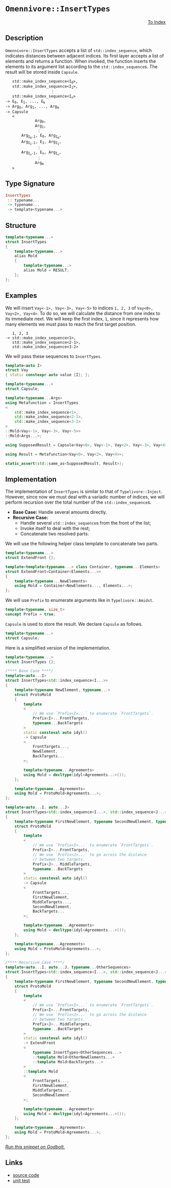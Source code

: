 <!-- Copyright 2024 Feng Mofan
SPDX-License-Identifier: Apache-2.0 -->

# `Omennivore::InsertTypes`

<p style='text-align: right;'><a href="../../../facilities/metafunctions.md#omennivore-insert-types">To Index</a></p>

## Description

`Omennivore::InsertTypes` accepts a list of `std::index_sequence`, which indicates distances between adjacent indices.
Its first layer accepts a list of elements and returns a function.
When invoked, the function inserts the elements to its argument list according to the `std::index_sequence`s.
The result will be stored inside `Capsule`.

<pre><code>   std::make_index_sequence&lt;I<sub>0</sub>&gt;,
   std::make_index_sequence&lt;I<sub>1</sub>&gt;,
                    &vellip;
   std::make_index_sequence&lt;I<sub>n</sub>&gt;
-> E<sub>0</sub>, E<sub>1</sub>, ..., E<sub>k</sub>
-> Arg<sub>0</sub>, Arg<sub>1</sub>, ..., Arg<sub>m</sub>
-> Capsule
   <
             Arg<sub>0</sub>,
             Arg<sub>1</sub>,
              &vellip;
       Arg<sub>I<sub>0</sub>-1</sub>, E<sub>0</sub>, Arg<sub>I<sub>0</sub></sub>,
       Arg<sub>I<sub>1</sub>-1</sub>, E<sub>1</sub>, Arg<sub>I<sub>1</sub></sub>,
              &vellip;
       Arg<sub>I<sub>n</sub>-1</sub>, E<sub>n</sub>, Arg<sub>I<sub>n</sub></sub>,
              &vellip;
             Arg<sub>m</sub>
   ></code></pre>

## Type Signature

```Haskell
InsertTypes
 :: typename...
 -> typename...
 -> template<typename...>
```

## Structure

```C++
template<typename...>
struct InsertTypes
{
    template<typename...>
    alias Mold
    {
        template<typename...>
        alias Mold = RESULT;
    };
};
```

## Examples

We will insert `Vay<-1>, Vay<-3>, Vay<-5>` to indices `1, 2, 3` of `Vay<0>, Vay<2>, Vay<4>`.
To do so, we will calculate the distance from one index to its immediate next.
We will keep the first index, `1`, since it represents how many elements we must pass to reach the first target position.

<pre><code>   1, 2, 3
-> std::make_index_sequence&lt;1&gt;,
   std::make_index_sequence&lt;2-1&gt;,
   std::make_index_sequence&lt;3-2&gt;</code></pre>

We will pass these sequences to `InsertTypes`.

```C++
template<auto I>
struct Vay
{ static constexpr auto value {I}; };

template<typename...>
struct Capsule;

template<typename...Args>
using Metafunction = InsertTypes
<
    std::make_index_sequence<1>,
    std::make_index_sequence<2-1>,
    std::make_index_sequence<3-2>
>
::Mold<Vay<-1>, Vay<-3>, Vay<-5>>
::Mold<Args...>;

using SupposedResult = Capsule<Vay<0>, Vay<-1>, Vay<2>, Vay<-3>, Vay<4>, Vay<-5>>;

using Result = Metafunction<Vay<0>, Vay<2>, Vay<4>>;

static_assert(std::same_as<SupposedResult, Result>);
```

## Implementation

The implementation of `InsertTypes` is similar to that of `Typelivore::Inject`. However, since now we must deal with a variadic number of indices, we will perform recursion over the total number of the `std::index_sequence`s.

- **Base Case:** Handle several amounts directly.
- **Recursive Case:**
  - Handle several `std::index_sequence`s from the front of the list;
  - Invoke itself to deal with the rest;
  - Concatenate two resolved parts.

We will use the following helper class template to concatenate two parts.

```C++
template<typename...>
struct ExtendFront {};

template<template<typename...> class Container, typename...Elements>
struct ExtendFront<Container<Elements...>>
{
    template<typename...NewElements>
    using Mold = Container<NewElements..., Elements...>;
};
```

We will use `Prefix` to enumerate arguments like in `Typelivore::Amidst`.

```C++
template<typename, size_t>
concept Prefix = true;
```

`Capsule` is used to store the result. We declare `Capsule` as follows.

```C++
template<typename...>
struct Capsule;
```

Here is a simplified version of the implementation.

```C++
template<typename...>
struct InsertTypes {};

/**** Base Case ****/
template<auto...I>
struct InsertTypes<std::index_sequence<I...>>
{
    template<typename NewElement, typename...>
    struct ProtoMold
    {
        template
        <
            // We use `Prefix<I>...` to enumerate `FrontTargets`.
            Prefix<I>...FrontTargets,
            typename...BackTargets
        >
        static consteval auto idyl()
        -> Capsule
        <
            FrontTargets...,
            NewElement,
            BackTargets...
        >;

        template<typename...Agreements>
        using Mold = decltype(idyl<Agreements...>());
    };

    template<typename...Agreements>
    using Mold = ProtoMold<Agreements...>;
};

template<auto...I, auto...J>
struct InsertTypes<std::index_sequence<I...>, std::index_sequence<J...>>
{
    template<typename FirstNewElement, typename SecondNewElement, typename...>
    struct ProtoMold
    {
        template
        <
            // We use `Prefix<I>...` to enumerate `FrontTargets`.
            Prefix<I>...FrontTargets,
            // We use `Prefix<J>...` to go across the distance
            // between two targets.
            Prefix<J>...MiddleTargets,
            typename...BackTargets
        >
        static consteval auto idyl()
        -> Capsule
        <
            FrontTargets...,
            FirstNewElement,
            MiddleTargets...,
            SecondNewElement,
            BackTargets...
        >;

        template<typename...Agreements>
        using Mold = decltype(idyl<Agreements...>());
    };

    template<typename...Agreements>
    using Mold = ProtoMold<Agreements...>;
};

/**** Recursive Case ****/
template<auto...I, auto...J, typename...OtherSequences>
struct InsertTypes<std::index_sequence<I...>, std::index_sequence<J...>, OtherSequences...>
{
    template<typename FirstNewElement, typename SecondNewElement, typename...OtherNewElements>
    struct ProtoMold
    {
        template
        <
            // We use `Prefix<I>...` to enumerate `FrontTargets`.
            Prefix<I>...FrontTargets,
            // We use `Prefix<J>...` to go across the distance
            // between two targets.
            Prefix<J>...MiddleTargets,
            typename...BackTargets
        >
        static consteval auto idyl()
        -> ExtendFront
        <
            typename InsertTypes<OtherSequences...>
            ::template Mold<OtherNewElements...>
            ::template Mold<BackTargets...>
        >
        ::template Mold
        <
            FrontTargets...,
            FirstNewElement,
            MiddleTargets...,
            SecondNewElement
        >;

        template<typename...Agreements>
        using Mold = decltype(idyl<Agreements...>());
    };

    template<typename...Agreements>
    using Mold = ProtoMold<Agreements...>;
};
```

[*Run this snippet on Godbolt.*](https://godbolt.org/#z:OYLghAFBqd5QCxAYwPYBMCmBRdBLAF1QCcAaPECAMzwBtMA7AQwFtMQByARg9KtQYEAysib0QXACx8BBAKoBnTAAUAHpwAMvAFYTStJg1DIApACYAQuYukl9ZATwDKjdAGFUtAK4sGIAKwAzKSuADJ4DJgAcj4ARpjEEv4AbKQADqgKhE4MHt6%2BAcEZWY4C4ZExLPGJXCm2mPalDEIETMQEeT5%2BQfWNOS1tBOXRcQlJqQqt7Z0FPZODw5XV4wCUtqhexMjsHOaBEcjeWADUJoFuXo60hACeZ9gmGgCCewdHmKfnyJPoWFT3jxeZn2DEOXhOZzcBBuaUwAH0CMQmIQFADnoCAPQAKhxWOO2FUBFcADFiLJjrisRjAUSWGkDETIdDYcw2AA6Dlop6TYheBz4wkksmCU4AdisooAImcrOjnrT6UxGecFQzMEyYYxWJgOWz7sdDkwFApjh5BMjImRjsyteyOdh6GxBKjAg9njy%2BQQBUSGOhSbJIWbWhEEpCHZgnQQFLqAa7ASZxYDjsnrRHFcqoZrWTqOVFMAB3cORl1up4p45eLJGY4AWU86E%2BktNsgtofOecLjsYUd1pHxXedMbjgVlLylMvjz2xuOOymImBoqgpuOp8rTao1LO1fayAC94QQuWhQZg0l65wu8Euzk3EV51SPJ09pzjTUw0govPRlzjV09VUqD6Zludp6nG7p3vybjvp%2B9ATnKz6UscACSDBKO0AAqmompSf4ARmNrZkOpYevyqHoQQWGwiaCYStKj4IS%2BeIWEaHzQUoP5UjS66AZCTCXKgurIVypFeuRCSUdhkI/CAIARFgqhwkoACO94npCyHEVytFJim%2BFAYR2rHB2Rbdn2hmgVy5aibOZJEHWtDoLpyY6c85blvpznuZCXnuSmGIYscADqHyVh8JjJBoF6Lhp9wxpF1qoMcjA%2BAkgGnJF/qCBhbTAJgUYRRoepuX57nRVesWurqWWUbl%2BUKKQvmlRZOZsixyAANY5cQeUFSVflWaV8yOMgBoCJMmAAG5iMc/FEMceDoDctAQCsTXJgAtPq0Efl%2B6r9d55zre5NXdb10Yco1B2lcZBamYIV1ljdKbtV1dU9py10prGo7HZ5KpZtqupPMA84Rt2JbHZWETALW9aNscWCHDaECLctkIg2DxbEata0MU9LnjvjXn/cBtqtZjmDg86g3JtD1YOQ2N62ag9n1hjoNU9jnLDr9RO/WudIbucc2CRyyF9qLuoAFIiZBYloRJVGYC6bgyXJvqYIpKlqdsGnETuBDoLJ8la0pmCqYwevnNLWngWOo4eTxBGA2wxzEngxCTCZA4EOZrsfEImDHugPvU371oB1pB02XOrOoIzXmuQT7meV9LlHen7kBcFoUcYV5WqJV2DxRoiXJQwqVIkSGUaKd72opFxUpzdhfF9Vwq1T19WPc9/mBSFFb55Fbc23FnIJfNwBJUwyBksa1oIB8%2BDzOpWfljn8QEPmVMMNa%2BZJVM53N33yaj24stVRyNaLeg9BnT3x0eVHHKvQ/fUt999s3cNeCjceE1pq0FmgJBaS0VprSzltV0b5dpwSzj5deKZ67dw%2BmyXup8PZewIGHSMGC%2B431%2BPfBuvYn4piDiHXBZkyHJjfiQz6n8M4PGJlnUmLVgac3DpDLO9NYaMwRkjWgKM0a0A5ljCGOMVh40dt9fmT4nZC14gDECFNOHFlpkPGGcNHIIzjmzRyYiuYSJ5swvm9EBaIRnAAJWDpsLIk02KsU4nhZ2QEpbi0lgJGW/sVG6gAPIECXsQIOlsTzcO5PLFCitMJSXOOrU22sLa6yAppExhtjYawUubUJ1sL4G2OAEoJITkkXTAqWZOCj0wGQDu7T23s7q%2Bx8eTY4FCBChwaeHJpREOSFISFQmm38UyxzsgndmB0KnNVccdRBjDs4DzzuFEe84YrnGElfPUk8kopTYNXRZddO7v0bkVGhtlLxF1WePNkKDzr4OejnQeYVa7n0viXCeZcp4zznpkE0gTl54FXnrJByZN75R3owfeh8SEnOeZcwhd9MCHNuTddhr9Z5vVQaiBBgy/K/3/uNIkQCQHzREatY60DsDeiFAGLFbgTktSiRRZWqtenBKSVbFW0dZnllkvpbRTlzgsv6WgjRN0eWuL5ZCOhGLOU3RFSmMViia6JxpSc659VSFAtqdgoVSLSpwuIdKy6JzWm%2BiFdM3m8jJmKuqb4jklMuFyrplWPh8NmaCOEeAwxXDJHSKTnIhClThZk26Wye16jsWaIZq6wITY9GjIMecMNxiynwTHOYp8TFKRZt/JiJCGEVZRmcbm7NJauIIVeKCd4nwLhXFuNpQWVS%2BKgLWSRSJdYGDxwYHcdE4pji4rGmhIkqg0jECJUlIB94xQWGEvzMU6aEJsJfimiCvIoIwT2qm7i1rNzk2Bj1cJvDaz5SYFQLwoImgI3EjE6i8ZM4p3ViwJgHV4QJOyckyEXB7i3IfU%2Bl9mtEk5KAmYDan7XTfqNrJR9z64Svp1uyyEgQNpmG0vbWSidzjts7Xcc4IGv1ww7UQLtkINqBDw5hwj2G3AbX8LGUsaH2aJv3XbCxh6hBeDSMUTA6AbGwS9MzHasEgLkYEJRjQZGBBYeI6B7AfZhNEfOMhsD%2BHJM4dI0puTlHJDiYIyJ4jNHhymKfIenjX4%2BMxqPa0U956ciQg05CMT6mJMUchIpmTynnPnC0wZzdEElR/zhEaCiEB1YKG1AF1WbGOOZC4yZoRfZYuHldNIjgaxaCcH8LwPwHAtCkFQJwWllhrB9o2FscKwIeCkAIJoFLawOoBDMGyUUZhJAAA4Wv%2BA0AATn8GYDQyQWvBDSxwSQvAWASA0BoUgWWct5Y4LwBQIBJtVeyyl0gcBYAwEQCADYBA0iXHIJQNAdI6B9O1JwVQLXkgbWSJIY4wBkCjSkGyMwvAuOEBIItPQ/BBAiDEOwKQMhBCKBUOoFbpBdBcFIPmJEaROA8FS%2BlzL1XcucD8ZcPbXpUBUGOBdq7N27sPeOE9swxwIAeGO/QUdewuArF4MtrQawIBICO2kE7ZAKAQBZ2zkAwApBmD4HQIkXtKCxGR7ECIbQbhw94OL5gxAbh%2BNiNoYOy2KtHcjH4hgtApdg6wLELwwBoK0FoAt7gvAsCPqMOIXXnsVd4AcabnLWtbFEml%2BQQQDRkfXFiEieXHgsDI8RHgMbZvSAOOILEaLkoIyGGANcIw1W1hUAMMABQAA1PABY/Esjd994QohxAA7z8DtQyOIf6Fjygaw1h9B4FiAtyAaxUBnhyKbjaPwbymEK5YXrvBUDh%2BIItFW8A1h2Dt84CArgZh%2BEh2EEMSwxiQ%2BKNkAQ0%2B9DL6aIsUYNRejj%2BaFMDonguh6DHw4foB%2Bt9VEX7YA/a/IfzHaJf5YNP1ibG2BIBHHAMtTeR7NnHl3rtbt7tHtJBntSdcB3sqdytadKtE81gl4mAsBEhVpSA6tJBAg2ROtAhRRJANBJBmtIoNAUhOt9BOARtSAxtAguA2RkguB%2BtOsWs6D/BJBagsDUhps%2B9OB5tFtYCVtGdNsmdtt0d9sOcudKcogzsOA2gWBJpRQNomADQDBqwuBOs2RqCnd8AiBB9jZIc89ftC9pBi8lBS8wddB%2Bdod3xpdP9v8OCUcOA0ddtLhjgsdZpiAZC5CFDDRlDVD1DSdydWdKdThgQzAYD6dVtBCxCEgDtOdUAKcxhpDZCNovDedOsuBJsaAhEEgFsIBRcwdZdJc3d8j5dFdlcHA3d1duxNdtdkc9cDcjcTc3cLdY9rcct8B5wz8HdkdndkBLgdgKsIgiQhsctvdfcbh/cdgcsg8Q8Ktw9I8lBo9Lc48YZE8%2BAU909M98xs9GBc9ZB9D/tDDZAS9QccszCK8E8u8rBLBa968R9csW9xpOB28jZO9q8e8ZsB8h8G8UDT8mgXBfQ78QhfQn9r8N8cgATQSyh59t8T8Gg98Bhpgj8Ch79YSz8BB4ShgoSr8d8H9D98gZ8b8FhMTn9R8St38X8hsbDf9OBXD3D5DFDY8icfC2Qy4IAICtCgiqDQi4DSAECkDKBP9yDKDVC8DRR/BOtRRRRAh8DJAbtIdbDZtuClsVj1stsdsMdojIjiAJC2BOBpD8cWAFBJpRpJoVC2Q1RJhXtNCPsdDAd88/sJADigdjDjidAQBggLDYczdrCkcwdZsHCMdnDsc9TbsDSjTjgTTVDzSvQydYiAiEgOTAguS%2BC1tmdYy2cNS0zKcQAjSOM4QIy4QoyAs3CbsBdMjhccixcJd5dCiqyFclcVdyjYiNctcddWjMB9dDcxAGjQ8mircJjzdbcOjh8wdujei3cBjPcwcRjJdxjA9B9pjeBZio8Y8rdljkzk8mBU8M8s8c9Q89CC99jbSjiy83SzjjBXibBvcvim97i0JOAMQZILjrBe9csPisBrzd9US/BJ9/jET8S58KhoSl9MgV9cg/z18QLN8iTr8fjz9BgATYK0SL9oLsTb9wL79kLAKsSP9X9SscKKSfSZtqTgzjhQzjTTSozwCrSoDOS6duTeSxgUChtBSQAzBVDAhAh/AOsWCJsOLRR%2Bsf9fSuDbAeCwipFUCQBJBRRntRSuApBOsRSsCuBRRSCOBAhCLOC5teCGdP8XtBKiKtKxK1hw8shnBJAgA%3D)

## Links

- [source code](../../../../conceptrodon/descend/omennivore/insert_types.hpp)
- [unit test](../../../../tests/unit/metafunctions/omennivore/insert_types.test.hpp)
